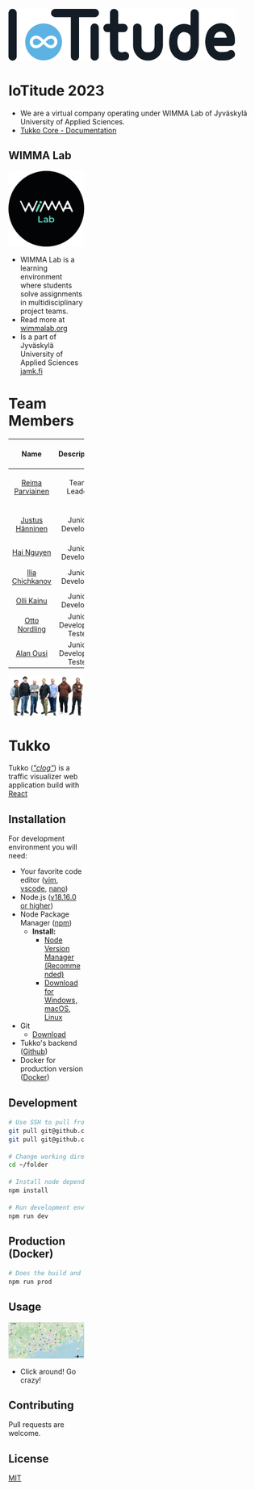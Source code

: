 ![IoTitude logo](logo-iotitude.png)

# IoTitude 2023

* We are a virtual company operating under WIMMA Lab of Jyväskylä University of Applied Sciences.
* [Tukko Core - Documentation](https://wimma-lab-2023.pages.labranet.jamk.fi/iotitude/core-traffic-visualizer/)

## WIMMA Lab

<div style="max-width: 150px;"><img src="logo_round.png" alt="wimma lab logo")</div>

* WIMMA Lab is a learning environment where students solve assignments in multidisciplinary project teams.
* Read more at [wimmalab.org](https://www.wimmalab.org/)
* Is a part of Jyväskylä University of Applied Sciences [jamk.fi](https://www.jamk.fi)

# Team Members

| Name | Description | Company / entity Task Responsibilities | LinkedIn |
|:-:|:-:|:-:|:-:|
| [Reima Parviainen](https://gitlab.labranet.jamk.fi/AA6135) | Team Leader | IoTitude /  Lead the project and handle test planning | [LinkedIn](https://www.linkedin.com/in/reima-parviainen) |
| [Justus Hänninen](https://gitlab.labranet.jamk.fi/AB6225) | Junior Developer | IoTitude /  Backend, TypeScript, SFIA DB API | [LinkedIn](https://www.linkedin.com/in/justus-hanninen/) |
| [Hai Nguyen](https://gitlab.labranet.jamk.fi/AA7776) | Junior Developer | IoTitude /  Gitlab Pipeline | [LinkedIn](https://www.linkedin.com/in/hainnp/) |
| [Ilia Chichkanov](https://gitlab.labranet.jamk.fi/AB0189) | Junior Developer | IoTitude /  Backend, SFIA DB API | [LinkedIn](https://www.linkedin.com/in/ilia-chichkanov/) |
| [Olli Kainu](https://gitlab.labranet.jamk.fi/AA4157) | Junior Developer | IoTitude /  Frontend | [LinkedIn](https://www.linkedin.com/in/olli-kainu-930371235) |
| [Otto Nordling](https://gitlab.labranet.jamk.fi/AA4431) | Junior Developer / Tester | IoTitude /  Testing | [LinkedIn](https://www.linkedin.com/in/otto-nordling-67901b277/) |
| [Alan Ousi](https://gitlab.labranet.jamk.fi/AB8823) | Junior Developer / Tester | IoTitude /  Testing | [LinkedIn](https://www.linkedin.com/in/alan-ousi-241218277/) |

![Team](iotitude.png)

# Tukko

Tukko ([*"clog"*](https://en.wiktionary.org/wiki/tukko)) is a traffic visualizer web application build with [React](https://react.dev/)

## Installation

For development environment you will need:
- Your favorite code editor ([vim](https://www.vim.org/), [vscode](https://code.visualstudio.com/), [nano](https://nano-editor.org/))
- Node.js ([v18.16.0 or higher](https://nodejs.org/en/about))
- Node Package Manager ([npm](https://www.npmjs.com/))
    -  **Install:**
        - [Node Version Manager (Recommended)](https://github.com/nvm-sh/nvm)
        - [Download for Windows, macOS, Linux](https://nodejs.org/en/download)
- Git 
    - [Download](https://git-scm.com/download)
- Tukko's backend ([Github](https://github.com/reimbo/tukko-backend))
- Docker for production version ([Docker](https://www.docker.com/))

## Development

```bash
# Use SSH to pull from Github
git pull git@github.com:reimbo/tukko.git
git pull git@github.com:reimbo/tukko-backend.git

# Change working directory to tukkos folder
cd ~/folder

# Install node dependencies with npm
npm install

# Run development environment with vite
npm run dev
```

## Production (Docker)

```bash
# Does the build and makes a Docker image and runs it
npm run prod
```

## Usage

![../assets/tukko-ui.png](tukko-ui.png)
* Click around! Go crazy!

## Contributing

Pull requests are welcome.

## License

[MIT](https://choosealicense.com/licenses/mit/)
